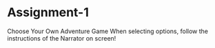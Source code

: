 # Assignment-1
Choose Your Own Adventure Game
When selecting options, follow the instructions of the Narrator on screen!
